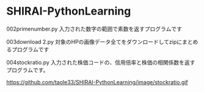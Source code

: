 # SHIRAI-PythonLearning

002primenumber.py
入力された数字の範囲で素数を返すプログラムです

003download 2.py
対象のHPの画像データ全てをダウンロードしてzipにまとめるプログラムです

004stockratio.py
入力された株価コードの、信用倍率と株価の相関係数を返すプログラムです。

https://github.com/taole33/SHIRAI-PythonLearning/image/stockratio.gif
